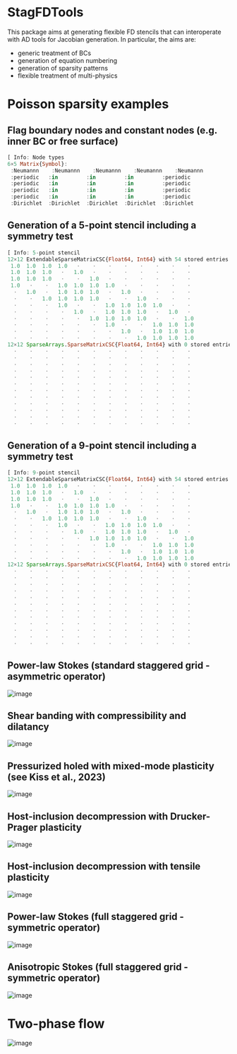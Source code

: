 # StagFDTools

This package aims at generating flexible FD stencils that can interoperate with AD tools for Jacobian generation. In particular, the aims are:
- generic treatment of BCs
- generation of equation numbering
- generation of sparsity patterns
- flexible treatment of multi-physics

# Poisson sparsity examples

##  Flag boundary nodes and constant nodes (e.g. inner BC or free surface)
```julia
[ Info: Node types
6×5 Matrix{Symbol}:
 :Neumannn    :Neumannn    :Neumannn    :Neumannn    :Neumannn
 :periodic   :in         :in         :in         :periodic
 :periodic   :in         :in         :in         :periodic
 :periodic   :in         :in         :in         :periodic
 :periodic   :in         :in         :in         :periodic
 :Dirichlet  :Dirichlet  :Dirichlet  :Dirichlet  :Dirichlet
```

## Generation of a 5-point stencil including a symmetry test
```julia 
[ Info: 5-point stencil
12×12 ExtendableSparseMatrixCSC{Float64, Int64} with 54 stored entries:
 1.0  1.0  1.0  1.0   ⋅    ⋅    ⋅    ⋅    ⋅    ⋅    ⋅    ⋅ 
 1.0  1.0  1.0   ⋅   1.0   ⋅    ⋅    ⋅    ⋅    ⋅    ⋅    ⋅ 
 1.0  1.0  1.0   ⋅    ⋅   1.0   ⋅    ⋅    ⋅    ⋅    ⋅    ⋅ 
 1.0   ⋅    ⋅   1.0  1.0  1.0  1.0   ⋅    ⋅    ⋅    ⋅    ⋅ 
  ⋅   1.0   ⋅   1.0  1.0  1.0   ⋅   1.0   ⋅    ⋅    ⋅    ⋅ 
  ⋅    ⋅   1.0  1.0  1.0  1.0   ⋅    ⋅   1.0   ⋅    ⋅    ⋅ 
  ⋅    ⋅    ⋅   1.0   ⋅    ⋅   1.0  1.0  1.0  1.0   ⋅    ⋅ 
  ⋅    ⋅    ⋅    ⋅   1.0   ⋅   1.0  1.0  1.0   ⋅   1.0   ⋅ 
  ⋅    ⋅    ⋅    ⋅    ⋅   1.0  1.0  1.0  1.0   ⋅    ⋅   1.0
  ⋅    ⋅    ⋅    ⋅    ⋅    ⋅   1.0   ⋅    ⋅   1.0  1.0  1.0
  ⋅    ⋅    ⋅    ⋅    ⋅    ⋅    ⋅   1.0   ⋅   1.0  1.0  1.0
  ⋅    ⋅    ⋅    ⋅    ⋅    ⋅    ⋅    ⋅   1.0  1.0  1.0  1.0
12×12 SparseArrays.SparseMatrixCSC{Float64, Int64} with 0 stored entries:
  ⋅    ⋅    ⋅    ⋅    ⋅    ⋅    ⋅    ⋅    ⋅    ⋅    ⋅    ⋅ 
  ⋅    ⋅    ⋅    ⋅    ⋅    ⋅    ⋅    ⋅    ⋅    ⋅    ⋅    ⋅ 
  ⋅    ⋅    ⋅    ⋅    ⋅    ⋅    ⋅    ⋅    ⋅    ⋅    ⋅    ⋅ 
  ⋅    ⋅    ⋅    ⋅    ⋅    ⋅    ⋅    ⋅    ⋅    ⋅    ⋅    ⋅ 
  ⋅    ⋅    ⋅    ⋅    ⋅    ⋅    ⋅    ⋅    ⋅    ⋅    ⋅    ⋅ 
  ⋅    ⋅    ⋅    ⋅    ⋅    ⋅    ⋅    ⋅    ⋅    ⋅    ⋅    ⋅ 
  ⋅    ⋅    ⋅    ⋅    ⋅    ⋅    ⋅    ⋅    ⋅    ⋅    ⋅    ⋅ 
  ⋅    ⋅    ⋅    ⋅    ⋅    ⋅    ⋅    ⋅    ⋅    ⋅    ⋅    ⋅ 
  ⋅    ⋅    ⋅    ⋅    ⋅    ⋅    ⋅    ⋅    ⋅    ⋅    ⋅    ⋅ 
  ⋅    ⋅    ⋅    ⋅    ⋅    ⋅    ⋅    ⋅    ⋅    ⋅    ⋅    ⋅ 
  ⋅    ⋅    ⋅    ⋅    ⋅    ⋅    ⋅    ⋅    ⋅    ⋅    ⋅    ⋅ 
  ⋅    ⋅    ⋅    ⋅    ⋅    ⋅    ⋅    ⋅    ⋅    ⋅    ⋅    ⋅ 
```

## Generation of a 9-point stencil including a symmetry test
```julia
[ Info: 9-point stencil
12×12 ExtendableSparseMatrixCSC{Float64, Int64} with 54 stored entries:
 1.0  1.0  1.0  1.0   ⋅    ⋅    ⋅    ⋅    ⋅    ⋅    ⋅    ⋅ 
 1.0  1.0  1.0   ⋅   1.0   ⋅    ⋅    ⋅    ⋅    ⋅    ⋅    ⋅ 
 1.0  1.0  1.0   ⋅    ⋅   1.0   ⋅    ⋅    ⋅    ⋅    ⋅    ⋅ 
 1.0   ⋅    ⋅   1.0  1.0  1.0  1.0   ⋅    ⋅    ⋅    ⋅    ⋅ 
  ⋅   1.0   ⋅   1.0  1.0  1.0   ⋅   1.0   ⋅    ⋅    ⋅    ⋅ 
  ⋅    ⋅   1.0  1.0  1.0  1.0   ⋅    ⋅   1.0   ⋅    ⋅    ⋅ 
  ⋅    ⋅    ⋅   1.0   ⋅    ⋅   1.0  1.0  1.0  1.0   ⋅    ⋅ 
  ⋅    ⋅    ⋅    ⋅   1.0   ⋅   1.0  1.0  1.0   ⋅   1.0   ⋅ 
  ⋅    ⋅    ⋅    ⋅    ⋅   1.0  1.0  1.0  1.0   ⋅    ⋅   1.0
  ⋅    ⋅    ⋅    ⋅    ⋅    ⋅   1.0   ⋅    ⋅   1.0  1.0  1.0
  ⋅    ⋅    ⋅    ⋅    ⋅    ⋅    ⋅   1.0   ⋅   1.0  1.0  1.0
  ⋅    ⋅    ⋅    ⋅    ⋅    ⋅    ⋅    ⋅   1.0  1.0  1.0  1.0
12×12 SparseArrays.SparseMatrixCSC{Float64, Int64} with 0 stored entries:
  ⋅    ⋅    ⋅    ⋅    ⋅    ⋅    ⋅    ⋅    ⋅    ⋅    ⋅    ⋅ 
  ⋅    ⋅    ⋅    ⋅    ⋅    ⋅    ⋅    ⋅    ⋅    ⋅    ⋅    ⋅ 
  ⋅    ⋅    ⋅    ⋅    ⋅    ⋅    ⋅    ⋅    ⋅    ⋅    ⋅    ⋅ 
  ⋅    ⋅    ⋅    ⋅    ⋅    ⋅    ⋅    ⋅    ⋅    ⋅    ⋅    ⋅ 
  ⋅    ⋅    ⋅    ⋅    ⋅    ⋅    ⋅    ⋅    ⋅    ⋅    ⋅    ⋅ 
  ⋅    ⋅    ⋅    ⋅    ⋅    ⋅    ⋅    ⋅    ⋅    ⋅    ⋅    ⋅ 
  ⋅    ⋅    ⋅    ⋅    ⋅    ⋅    ⋅    ⋅    ⋅    ⋅    ⋅    ⋅ 
  ⋅    ⋅    ⋅    ⋅    ⋅    ⋅    ⋅    ⋅    ⋅    ⋅    ⋅    ⋅ 
  ⋅    ⋅    ⋅    ⋅    ⋅    ⋅    ⋅    ⋅    ⋅    ⋅    ⋅    ⋅ 
  ⋅    ⋅    ⋅    ⋅    ⋅    ⋅    ⋅    ⋅    ⋅    ⋅    ⋅    ⋅ 
  ⋅    ⋅    ⋅    ⋅    ⋅    ⋅    ⋅    ⋅    ⋅    ⋅    ⋅    ⋅ 
  ⋅    ⋅    ⋅    ⋅    ⋅    ⋅    ⋅    ⋅    ⋅    ⋅    ⋅    ⋅ 
```
## Power-law Stokes (standard staggered grid - asymmetric operator)

![image](./results/PowerLaw.gif)
<!-- 
![image](https://github.com/user-attachments/assets/e29d72a5-93cf-4cc5-84a1-c353a05a4edb) -->

## Shear banding with compressibility and dilatancy
![image](./results/ShearBanding.gif)

## Pressurized holed with mixed-mode plasticity (see Kiss et al., 2023)
![image](./results/PressurizedHole.gif)

## Host-inclusion decompression with Drucker-Prager plasticity
![image](./results/HostInclusion_DruckerPrager.gif)

## Host-inclusion decompression with tensile plasticity
![image](./results/HostInclusion_tensile.gif)

## Power-law Stokes (full staggered grid - symmetric operator)
![image](https://github.com/user-attachments/assets/9c1e02d5-6b7f-4764-a99d-12a87e28ea21)

## Anisotropic Stokes (full staggered grid - symmetric operator)
![image](https://github.com/user-attachments/assets/3df8215a-0eca-4e3e-b01a-85a501a4bacb)

# Two-phase flow
![image](https://github.com/user-attachments/assets/e5606f59-1a56-43e8-84d9-25381318eb0c)

